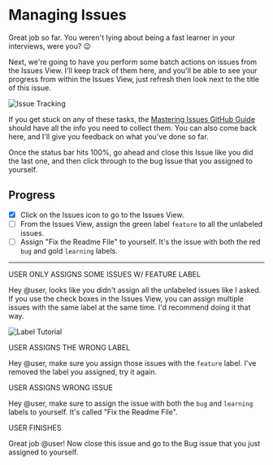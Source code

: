 # Managing Issues

Great job so far. You weren't lying about being a fast learner in your interviews, were you? :wink:

Next, we're going to have you perform some batch actions on issues from the Issues View. I'll keep track of them here, and you'll be able to see your progress from within the Issues View, just refresh then look next to the title of this issue.

![Issue Tracking](issue-tracking.png)

If you get stuck on any of these tasks, the [Mastering Issues GitHub Guide](https://guides.github.com/features/issues/) should have all the info you need to collect them. You can also come back here, and I'll give you feedback on what you've done so far. 

Once the status bar hits 100%, go ahead and close this Issue like you did the last one, and then click through to the bug Issue that you assigned to yourself.

## Progress

- [x] Click on the Issues icon to go to the Issues View.
- [ ] From the Issues View, assign the green label `feature` to all the unlabeled issues.
- [ ] Assign "Fix the Readme File" to yourself. It's the issue with both the red `bug` and gold `learning` labels.

---


USER ONLY ASSIGNS SOME ISSUES W/ FEATURE LABEL

Hey @user, looks like you didn't assign all the unlabeled issues like I asked. If you use the check boxes in the Issues View, you can assign multiple issues with the same label at the same time. I'd recommend doing it that way.

![Label Tutorial](label-tutorial.png)


USER ASSIGNS THE WRONG LABEL

Hey @user, make sure you assign those issues with the `feature` label. I've removed the label you assigned, try it again.


USER ASSIGNS WRONG ISSUE

Hey @user, make sure to assign the issue with both the `bug` and `learning` labels to yourself. It's called "Fix the Readme File".



USER FINISHES

Great job @user! Now close this issue and go to the Bug issue that you just assigned to yourself. 